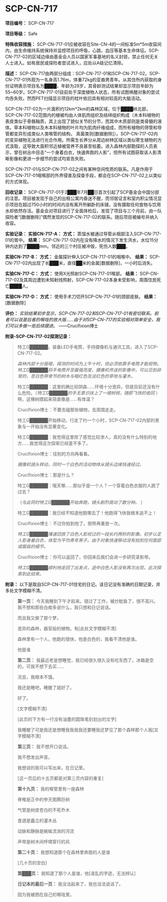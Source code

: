 # SCP-CN-717


**项目编号：** SCP-CN-717

**项目等级：** Safe

**特殊收容措施：** SCP-CN-717-01应被收容在Site-CN-4的一间标准5m*5m收容间内，由生命维持系统保持并监控项目的呼吸，心跳，血压等基本生命体征。SCP-CN-717-02的区域边缘由基金会人员以国家军事基地的名义封锁，禁止任何无关人士进入。如有居民或探险者尝试进入，应处以A级记忆清除。

**描述：** SCP-CN-717由两部分组成：SCP-CN-717-01和SCP-CN-717-02。SCP-CN-717-01外观为一名身高1.76m，体重72kg的亚裔男青年。从其住所内获取的身份证明表示项目名为████，年龄为28岁，其骨龄测试结果却显示项目年龄为55~60岁。SCP-CN-717-01目前处于深度植物人状态，所有试图唤醒对象的尝试均告失败。然而PET扫描显示项目的枕叶依旧具有相对较高的大脑活动。

SCP-CN-717-02为一片面积约12km*2km的森林区域，位于████岭北部， SCP-CN-717-02范围内的植被均由人体肌肉组织及结缔组织构成（木本科植物的表皮类似于骨骼釉质，其上出现了貌似关节的分节，而其中木质部则是类骨髓的液体。草本科植物以及木本科植物的叶片均为肌肉纤维组成，而所有植物的筛管和导管都变异形成类似人类喉管的结构， 真菌类则[数据删除]）。SCP-CN-717-02内的变异植物无法进行光合作用。所需生长养分从周边树林区域以类似寄生植物的方式汲取，这导致大面积邻近植被营养不良甚至枯萎。进入森林内部勘探的人员表示，曾在树丛中目击“一个身着白衣，快速奔跑的人影”，但所有试图获取该人影清晰影像和更进一步细节的尝试均宣告失败。

SCP-CN-717-01与SCP-CN-717-02之间有某种空间性质的联系。凡是作用于SCP-CN-717-01咽喉部的外界侵害及探查手段，都会在SCP-CN-717-02上以类似的方式体现。

**回收记录：** SCP-CN-717-01于2███年7月██日首次引起了SCP基金会中国分部的注意。项目被发现于自己的出租公寓内昏迷不醒，而邻居证言和室内积尘情况显示项目在超过750小时的时间内没有离开所躺卧的床铺，没有摄取任何食物与饮用水却依然存活。基金会对项目进行了全面体检后，发现了项目与三个月前，由一队探险者“[数据删除]”偶然发现的SCP-CN-717-02的联系。随后项目被编号并纳入收容。

**实验记录：** 
**实验CN-717-A：** 
**方式：** 蒸馏水被通过导管从咽部注入SCP-CN-717-01的胃中。
**结果：** SCP-CN-717-02内在没有降水的情况下发生洪水，水位15分钟内达到了████mm。邻近的三个村庄被冲毁，死伤人数███。

**实验CN-717-B：** 
**方式：** 金属探针伸入SCP-CN-717-01的咽喉中。
**结果：** SCP-CN-717-02内出现了长███米，直径██米的金属[数据删除]，一小时后消失。

**实验CN-717-C：** 
**方式：** 使用X光照射SCP-CN-717-01喉部。
**结果：** SCP-CN-717-02及其周边遭到未知射线照射，SCP-CN-717-02本身未受影响，周围住民死亡████人。

**实验CN-717-D：** 
**方式：** 使用手术刀切开SCP-CN-717-01的颈部皮肤。
**结果：** [数据删除]

**评价：** *实验结果初步显示，SCP-CN-717-02和SCP-CN-717-01有密切联系。前者可以说是后者的喉咙的放大版……由于对SCP-CN-717的实验相对简单安全，我们可以多做一些后续跟进。* ——Crucifixion博士

**附录-SCP-CN-717-02探测记录：** 


> 特工G██████，装备LED手电筒，手持摄像机与通讯工具，进入了SCP-CN-717-02。
> 
> *森林内部十分昏暗，探测的时间为上午十时，但必须依靠手电筒才能视物。特工G██████将手电筒开至最强亮度，摄像机传送的影像中，可以见到异常的，苍白色带骨节的树木与暗红色及淡红色的草地与灌木。* 
> 
> 特工G██████：这里的确比较阴森……环境十分诡异。但是目前还没有什么危险。（*特工G██████的手无意识扶上了一根树枝，随即飞快的收回* ）啊，这棵树摸起来简直像是……有体温？
> 
> Crucifixion博士：不要去碰那些植物，去周围走走。
> 
> 特工G██████开始移动，行走了约一个小时，SCP-CN-717-02内部的景象与一开始没有显著变化。
> 
> 特工G██████：我觉得这里除了感觉比较渗人，真的没有什么特别的地方……我觉得这次探索已经差不多了。
> 
> Crucifixion博士：往别的方向再看看。
> 
> *摄像机镜头转动，同时一个白色的活动物体从镜头边缘快速经过。* 
> 
> Crucifixion博士：那是什么？
> 
> 特工G██████：哦天哪……那似乎是一个人？一个穿着白色衣服的人跑了过去？
> 
> （*与此同时特工G██████开始奔跑，镜头剧烈晃动了数分钟。* ）
> 
> 特工G██████：我已经不知道他跑哪去了！他跑得飞快我根本追不上！
> 
> Crucifixion博士：不过你拍到他了。倒带再重放一次。
> 
> *特工G██████慢速回放了白色人影经过的一段长约两秒的影像。初步认定人影身着白衣，体型为平均青年男子。由于对象快速移动没有拍到任何面部或服装的细节。* 
> 
> Crucifixion博士：你可以返回了，你回来后我们会进一步研究录影带。
> 
> *特工G██████顺利地走回了出发点，途中白色人影没有再次出现，此次探索到此结束。* 
> 

**附录：** 以下是取自SCP-CN-717-01住宅的日记。该日记没有准确的日期记录，并多处文字模糊不清。


> **第一页：** 
今天我睡到下午才起来。错过了工作，被炒鱿鱼了，很不高兴。我不想和那些白痴多说什么，我只想和日记说话。
> 
> 而且我又做了那个梦。
> 
> 诡异的森林，器官般的植物。有[此处文字模糊不清]
> 
> 森林里有一个人，他跑的很快，他是白色的，我看不清他是谁。
> 
> 他是谁
> 
> **第二页：** 
我最近老是想睡觉，我已经很久很久没有吃东西了。冰箱是空的，可我不想下去买……
> 
> 况且，我根本不饿。
> 
> 我还是睡吧，睡醒了就好了。
> 
> 好了。
> 
> [文字模糊不清]
> 
> [此页的下方有一行没有油墨的圆珠笔刻划出的文字]
> 
> 我睡醒了可是我还是想睡我我我我还要睡我还梦见了那个森林那个人我[文字模糊不清]
> 
> **第三页：** 
我不想开口说话。
> 
> 我不想发出声音。
> 
> 我想说的我可以写出来，在日记里。
> 
> [这一页后的十五页都是对第三页内容的重复]
> 
> **第十九页：** 
我的喉管里有一座森林
> 
> 脊椎是正中的参天图腾巨树
> 
> 气管是树皮苍白的不死乔木
> 
> 食道是矗立的灌木丛
> 
> 动脉和静脉是蜿蜒流淌的河流
> 
> 声带是树木间呼啸穿行的风
> 
> **第二十页：** 
我想知道那个在森林里奔跑的人是谁
> 
> [几十页的空白]
> 
> **第███页：** 
我知道了那个人是谁，他[凌乱的字迹，无法辨认]
> 
> **日记本的最后一页：** 
我没法起来了，我也没法说话了。
> 
> 因为我被困在自己的喉咙里。
> 


